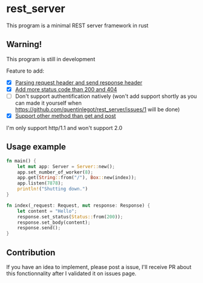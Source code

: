 # rest_server

This program is a minimal REST server framework in rust

## Warning!

This program is still in development

Feature to add:

- [X] [Parsing request header and send response header](https://github.com/quentinlegot/rest_server/issues/1)
- [X] [Add more status code than 200 and 404](https://github.com/quentinlegot/rest_server/issues/2)
- [ ] Don't support authentification natively (won't add support shortly as you can made it yourself when https://github.com/quentinlegot/rest_server/issues/1 will be done)
- [X] [Support other method than get and post](https://github.com/quentinlegot/rest_server/issues/3)

I'm only support http/1.1 and won't support 2.0

## Usage example

```rust
fn main() {
    let mut app: Server = Server::new();
    app.set_number_of_worker(8);
    app.get(String::from("/"), Box::new(index));
    app.listen(7878);
    println!("Shutting down.")
}

fn index(_request: Request, mut response: Response) {
    let content = "Hello";
    response.set_status(Status::from(200));
    response.set_body(content);
    response.send();
}
```

## Contribution

If you have an idea to implement, please post a issue, I'll receive PR about this fonctionnality after I validated it on issues page.
